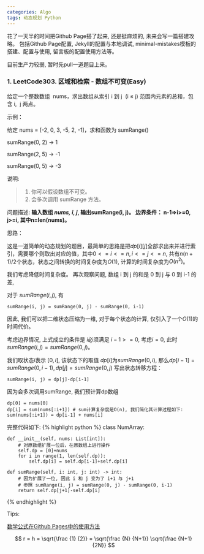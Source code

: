 ```yaml
---
categories: Algo
tags: 动态规划 Python
---
```

花了一天半的时间把Github Page搭了起来, 还是挺麻烦的, 未来会写一篇搭建攻略。
包括Github Page配置, Jekyll的配置与本地调试, minimal-mistakes模板的搭建、配置与使用, 留言板的配置使用方法等。

目前生产力较弱, 暂时先pull一道题目上来。

### 1. LeetCode303. 区域和检索 - 数组不可变(Easy)

给定一个整数数组  nums，求出数组从索引 i 到 j  (i ≤ j) 范围内元素的总和，包含 i,  j 两点。


示例：

给定 nums = [-2, 0, 3, -5, 2, -1]，求和函数为 sumRange()

sumRange(0, 2) -> 1

sumRange(2, 5) -> -1

sumRange(0, 5) -> -3


说明:
> 1. 你可以假设数组不可变。
> 2. 会多次调用 sumRange 方法。

问题描述: **输入数组 *nums, i, j*, 输出sumRange(i, j)。 边界条件： n-1=>i>=0, j>=i, 其中n=len(nums)。**

思路：

这是一道简单的动态规划的题目，最简单的思路是把$dp[i][j]$全部求出来并进行索引，需要哪个则取出对应的值，其中$0<=i<=n, i<=j<=n$, 共有$n(n+1)/2$个状态，状态之间转换的时间复杂度为$O(1)$, 计算的时间复杂度为$O(n^2)$。
    
我们考虑降低时间复杂度。 再次观察问题, 数组 i 到 j 的和是 0 到 j 与 0 到 i-1 的差, 
    
对于 $sumRange(i, j)$, 有
```
sumRange(i, j) = sumRange(0, j) - sumRange(0, i-1)
```
因此, 我们可以把二维状态压缩为一维, 对于每个状态的计算, 仅引入了一个$O(1)$的时间代价。

考虑边界情况, 上式成立的条件是 $i$必须满足 $i-1>=0$,
考虑$i=0$, 此时$sumRange(i, j)=sumRange(0, j)$。

我们取状态$i$表示 $[0, i]$, 该状态下的取值 $dp[i]$为$sumRange(0, i)$, 那么$dp[i-1]=sumRange(0, i-1), dp[j]=sumRange(0, j)$
写出状态转移方程：
```
sumRange(i, j) = dp[j]-dp[i-1]
```
因为会多次调用sumRange, 我们预计算dp数组
```
dp[0] = nums[0]
dp[i] = sum(nums[:i+1]) # sum计算复杂度是O(n), 我们简化其计算过程如下: 
sum(nums[:i+1]) = dp[i-1] + nums[i]
```

完整代码如下: 
{% highlight python %}
class NumArray:

    def __init__(self, nums: List[int]):
        # 对原数组扩展一位后，在原数组上进行操作
        self.dp = [0]+nums
        for i in range(1, len(self.dp)):
            self.dp[i] = self.dp[i-1]+self.dp[i]
        
    def sumRange(self, i: int, j: int) -> int:
        # 因为扩展了一位, 因此 i 和 j 变为了 i+1 与 j+1
        # 参照 sumRange(i, j) = sumRange(0, j) - sumRange(0, i-1)
        return self.dp[j+1]-self.dp[i]
{% endhighlight %}

Tips:

[数学公式在Github Pages中的使用方法](http://sgeos.github.io/github/jekyll/2016/08/21/adding_mathjax_to_a_jekyll_github_pages_blog.html)

$$ r = h = \sqrt{\frac {1} {2}} = \sqrt{\frac {N} {N+1}} \sqrt{\frac {N+1} {2N}} $$

